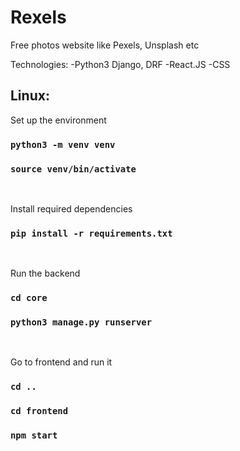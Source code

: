 # Rexels

Free photos website like Pexels, Unsplash etc

Technologies:
    -Python3 Django, DRF
    -React.JS
    -CSS

<h2>Linux:</h2>
Set up the environment

### `python3 -m venv venv`
### `source venv/bin/activate`
<br/>

Install required dependencies
### `pip install -r requirements.txt`
<br/>

Run the backend
### `cd core`
### `python3 manage.py runserver`
<br/>

Go to frontend and run it 
### `cd ..`
### `cd frontend`
### `npm start`
